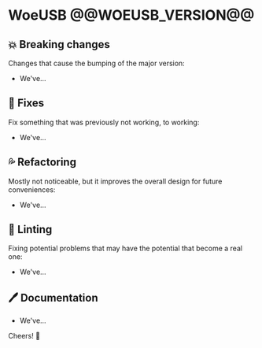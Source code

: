 # WoeUSB @@WOEUSB_VERSION@@

## :boom: Breaking changes

Changes that cause the bumping of the major version:

* We've...

## :wrench: Fixes

Fix something that was previously not working, to working:

* We've...

## :sweat_drops: Refactoring

Mostly not noticeable, but it improves the overall design for future conveniences:

* We've...

## :pinching_hand: Linting

Fixing potential problems that may have the potential that become a real one:

* We've...

## :pen: Documentation

* We've...

Cheers!  :clinking_glasses:
